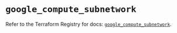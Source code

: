 # `google_compute_subnetwork`

Refer to the Terraform Registry for docs: [`google_compute_subnetwork`](https://registry.terraform.io/providers/hashicorp/google/6.6.0/docs/resources/compute_subnetwork).

